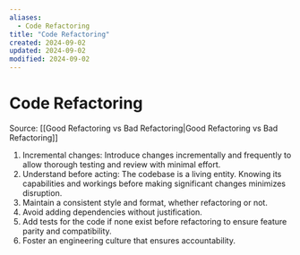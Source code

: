 ```yaml
---
aliases:
  - Code Refactoring
title: "Code Refactoring"
created: 2024-09-02
updated: 2024-09-02
modified: 2024-09-02
---
```


# Code Refactoring

Source: [[Good Refactoring vs Bad Refactoring|Good Refactoring vs Bad Refactoring]]

1. Incremental changes: Introduce changes incrementally and frequently to allow thorough testing and review with minimal effort.
2. Understand before acting: The codebase is a living entity. Knowing its capabilities and workings before making significant changes minimizes disruption.
3. Maintain a consistent style and format, whether refactoring or not.
4. Avoid adding dependencies without justification.
5. Add tests for the code if none exist before refactoring to ensure feature parity and compatibility.
6. Foster an engineering culture that ensures accountability.